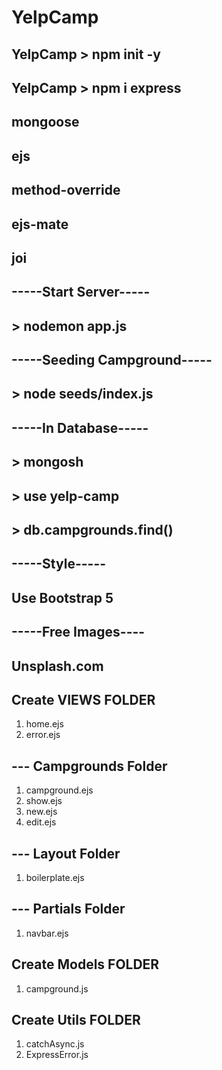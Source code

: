 # YelpCamp

## YelpCamp > npm init -y
## YelpCamp > npm i express 
##                  mongoose 
##                  ejs 
##                  method-override
##                  ejs-mate
##                  joi

## -----Start Server-----
## > nodemon app.js
## -----Seeding Campground-----
## > node seeds/index.js
## -----In Database-----
## > mongosh
## > use yelp-camp
## > db.campgrounds.find()
## -----Style-----
## Use Bootstrap 5
## -----Free Images----
## Unsplash.com

## Create VIEWS FOLDER
1. home.ejs
2. error.ejs
## --- Campgrounds Folder
1. campground.ejs
2. show.ejs
3. new.ejs
4. edit.ejs
## --- Layout Folder
1. boilerplate.ejs
## --- Partials Folder
1. navbar.ejs

## Create Models FOLDER
1. campground.js

## Create Utils FOLDER
1. catchAsync.js
2. ExpressError.js

